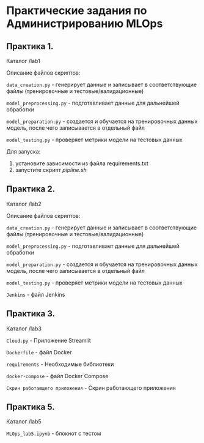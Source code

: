 # Практические задания по Администрированию MLOps

## Практика 1.

Каталог /lab1

Описание  файлов скриптов:

```data_creation.py```               - генерирует данные и записывает в соответствующие файлы (тренировочные и тестовые/валидационные)

```model_preprocessing.py```         - подготавливает данные для дальнейшей обработки

```model_preparation.py```           - создается и обучается на тренировочных данных модель, после чего записывается в отдельный файл

```model_testing.py```               - проверяет метрики модели на тестовых данных

Для запуска:

1. установите зависимости из файла requirements.txt
2. запустите скрипт *pipline.sh* 

## Практика 2.

Каталог /lab2

Описание  файлов скриптов:

```data_creation.py```               - генерирует данные и записывает в соответствующие файлы (тренировочные и тестовые/валидационные)

```model_preprocessing.py```         - подготавливает данные для дальнейшей обработки

```model_preparation.py```           - создается и обучается на тренировочных данных модель, после чего записывается в отдельный файл

```model_testing.py```               - проверяет метрики модели на тестовых данных

```Jenkins```                        - файл Jenkins

## Практика 3.

Каталог /lab3

```Cloud.py```                       - Приложение Streamlit

```Dockerfile```                     - файл Docker

```requirements```                   - Необходимые библиотеки

```docker-compose```                 - файл Docker Compose

```Скрин работающего приложения```   - Скрин работающего приложения

## Практика 5.

Каталог /lab5

```MLOps_lab5.ipynb```               - блокнот с тестом
